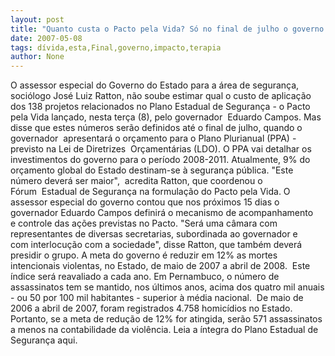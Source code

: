```yaml
---
layout: post
title: "Quanto custa o Pacto pela Vida? Só no final de julho o governo terá a resposta para esta pergunta"
date: 2007-05-08
tags: dívida,esta,Final,governo,impacto,terapia
author: None
---
```

O assessor especial do Governo do Estado para a&nbsp;&aacute;rea de seguran&ccedil;a, soci&oacute;logo Jos&eacute; Luiz Ratton,&nbsp;n&atilde;o soube estimar qual o custo de aplica&ccedil;&atilde;o dos&nbsp;138 projetos relacionados no Plano&nbsp;Estadual de Seguran&ccedil;a - o Pacto pela Vida&nbsp;lan&ccedil;ado, nesta ter&ccedil;a (8), pelo governador&nbsp; Eduardo Campos. 
Mas disse que estes n&uacute;meros ser&atilde;o definidos at&eacute;&nbsp;o final de julho, quando o governador&nbsp; apresentar&aacute; o or&ccedil;amento para o Plano Plurianual&nbsp;(PPA) - previsto na Lei de Diretrizes&nbsp; Or&ccedil;ament&aacute;rias (LDO). 
O PPA&nbsp;vai detalhar&nbsp;os investimentos do governo para o&nbsp;per&iacute;odo 2008-2011. Atualmente, 9% do or&ccedil;amento&nbsp;global do Estado destinam-se &agrave; seguran&ccedil;a&nbsp;p&uacute;blica. &quot;Este n&uacute;mero dever&aacute; ser maior&quot;, &nbsp;acredita Ratton, que coordenou o F&oacute;rum&nbsp;&nbsp;Estadual de Seguran&ccedil;a na formula&ccedil;&atilde;o do Pacto&nbsp;pela Vida. 
O assessor especial do governo contou que nos&nbsp;pr&oacute;ximos 15 dias o governador Eduardo Campos definir&aacute; o mecanismo de acompanhamento e&nbsp;controle das a&ccedil;&otilde;es previstas no Pacto.
&quot;Ser&aacute; uma c&acirc;mara com representantes de diversas&nbsp;secretarias, subordinada ao governador e com&nbsp;interlocu&ccedil;&atilde;o com a sociedade&quot;, disse Ratton,&nbsp;que tamb&eacute;m dever&aacute; presidir o grupo.
A meta do governo &eacute; reduzir em 12% as mortes intencionais violentas, no Estado,&nbsp;de maio de 2007&nbsp;a abril de 2008.&nbsp; Este &iacute;ndice ser&aacute; reavaliado a cada ano.
Em Pernambuco, o n&uacute;mero de assassinatos tem se mantido, nos &uacute;ltimos anos, acima dos quatro mil anuais -&nbsp;ou 50 por 100 mil habitantes -&nbsp;superior&nbsp;&agrave; m&eacute;dia nacional.&nbsp;
De maio de 2006 a abril de 2007, foram registrados 4.758 homic&iacute;dios no Estado. Portanto,&nbsp;se a&nbsp;meta de redu&ccedil;&atilde;o de 12%&nbsp;for atingida,&nbsp;ser&atilde;o 571 assassinatos a menos na contabilidade da viol&ecirc;ncia.
Leia a &iacute;ntegra do Plano Estadual de Seguran&ccedil;a aqui. 